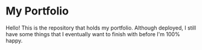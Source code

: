 # My Portfolio

Hello! This is the repository that holds my portfolio. Although deployed, I still have some things that I eventually want to finish with before I'm 100% happy.
